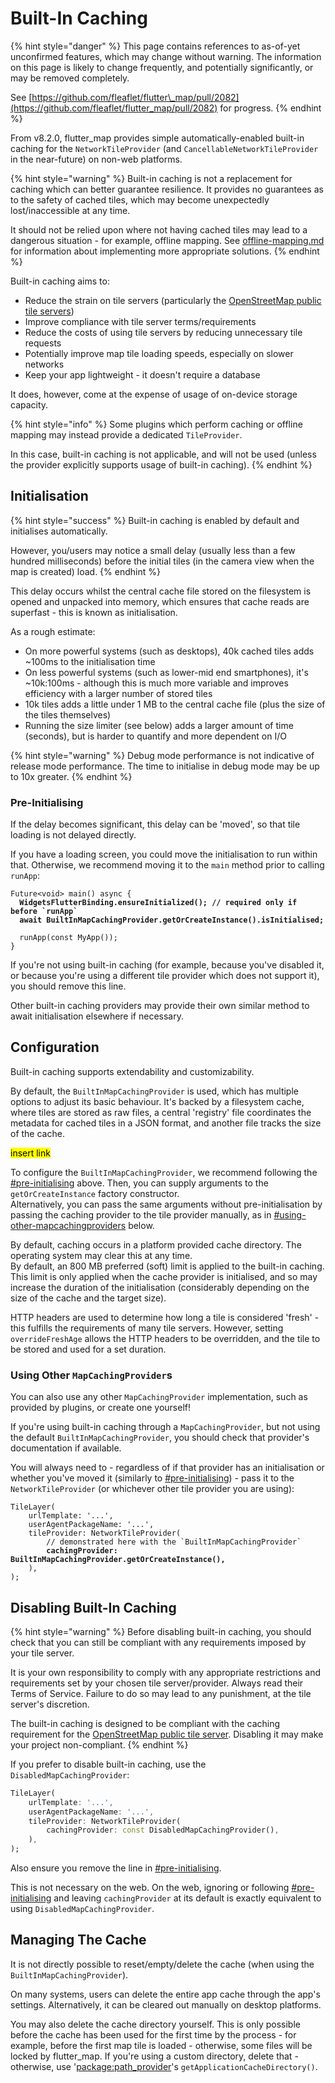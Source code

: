 # Built-In Caching

{% hint style="danger" %}
This page contains references to as-of-yet unconfirmed features, which may change without warning. The information on this page is likely to change frequently, and potentially significantly, or may be removed completely.

See [https://github.com/fleaflet/flutter\_map/pull/2082](https://github.com/fleaflet/flutter_map/pull/2082) for progress.
{% endhint %}

From v8.2.0, flutter\_map provides simple automatically-enabled built-in caching for the `NetworkTileProvider` (and `CancellableNetworkTileProvider` in the near-future) on non-web platforms.

{% hint style="warning" %}
Built-in caching is not a replacement for caching which can better guarantee resilience. It provides no guarantees as to the safety of cached tiles, which may become unexpectedly lost/inaccessible at any time.

It should not be relied upon where not having cached tiles may lead to a dangerous situation - for example, offline mapping. See [offline-mapping.md](../../tile-servers/offline-mapping.md "mention") for information about implementing more appropriate solutions.
{% endhint %}

Built-in caching aims to:

* Reduce the strain on tile servers (particularly the [OpenStreetMap public tile servers](../../tile-servers/using-openstreetmap-direct.md))
* Improve compliance with tile server terms/requirements
* Reduce the costs of using tile servers by reducing unnecessary tile requests
* Potentially improve map tile loading speeds, especially on slower networks
* Keep your app lightweight - it doesn't require a database

It does, however, come at the expense of usage of on-device storage capacity.

{% hint style="info" %}
Some plugins which perform caching or offline mapping may instead provide a dedicated `TileProvider`.

In this case, built-in caching is not applicable, and will not be used (unless the provider explicitly supports usage of built-in caching).&#x20;
{% endhint %}

## Initialisation

{% hint style="success" %}
Built-in caching is enabled by default and initialises automatically.

However, you/users may notice a small delay (usually less than a few hundred milliseconds) before the initial tiles (in the camera view when the map is created) load.
{% endhint %}

This delay occurs whilst the central cache file stored on the filesystem is opened and unpacked into memory, which ensures that cache reads are superfast - this is known as initialisation.

As a rough estimate:

* On more powerful systems (such as desktops), 40k cached tiles adds \~100ms to the initialisation time
* On less powerful systems (such as lower-mid end smartphones), it's \~10k:100ms - although this is much more variable and improves efficiency with a larger number of stored tiles
* 10k tiles adds a little under 1 MB to the central cache file (plus the size of the tiles themselves)
* Running the size limiter (see below) adds a larger amount of time (seconds), but is harder to quantify and more dependent on I/O

{% hint style="warning" %}
Debug mode performance is not indicative of release mode performance. The time to initialise in debug mode may be up to 10x greater.
{% endhint %}

### Pre-Initialising

If the delay becomes significant, this delay can be 'moved', so that tile loading is not delayed directly.

If you have a loading screen, you could move the initialisation to run within that. Otherwise, we recommend moving it to the `main` method prior to calling `runApp`:

<pre class="language-dart"><code class="lang-dart">Future&#x3C;void> main() async {
<strong>  WidgetsFlutterBinding.ensureInitialized(); // required only if before `runApp`
</strong><strong>  await BuiltInMapCachingProvider.getOrCreateInstance().isInitialised;
</strong>  
  runApp(const MyApp());
}
</code></pre>

If you're not using built-in caching (for example, because you've disabled it, or because you're using a different tile provider which does not support it), you should remove this line.

Other built-in caching providers may provide their own similar method to await initialisation elsewhere if necessary.

## Configuration

Built-in caching supports extendability and customizability.

By default, the `BuiltInMapCachingProvider` is used, which has multiple options to adjust its basic behaviour. It's backed by a filesystem cache, where tiles are stored as raw files, a central 'registry' file coordinates the metadata for cached tiles in a JSON format, and another file tracks the size of the cache.

<mark style="background-color:yellow;">insert link</mark>

To configure the `BuiltInMapCachingProvider`, we recommend following the [#pre-initialising](built-in-caching.md#pre-initialising "mention") above. Then, you can supply arguments to the `getOrCreateInstance` factory constructor.\
Alternatively, you can pass the same arguments without pre-initialisation by passing the caching provider to the tile provider manually, as in [#using-other-mapcachingproviders](built-in-caching.md#using-other-mapcachingproviders "mention") below.

By default, caching occurs in a platform provided cache directory. The operating system may clear this at any time.\
By default, an 800 MB preferred (soft) limit is applied to the built-in caching. This limit is only applied when the cache provider is initialised, and so may increase the duration of the initialisation (considerably depending on the size of the cache and the target size).

HTTP headers are used to determine how long a tile is considered 'fresh' - this fulfills the requirements of many tile servers. However, setting `overrideFreshAge` allows the HTTP headers to be overridden, and the tile to be stored and used for a set duration.

### Using Other `MapCachingProvider`s

You can also use any other `MapCachingProvider` implementation, such as provided by plugins, or create one yourself!

If you're using built-in caching through a `MapCachingProvider`, but not using the default `BuiltInMapCachingProvider`, you should check that provider's documentation if available.

You will always need to - regardless of if that provider has an initialisation or whether you've moved it (similarly to [#pre-initialising](built-in-caching.md#pre-initialising "mention")) - pass it to the `NetworkTileProvider` (or whichever other tile provider you are using):

<pre class="language-dart"><code class="lang-dart">TileLayer(
    urlTemplate: '...',
    userAgentPackageName: '...',
    tileProvider: NetworkTileProvider(
        // demonstrated here with the `BuiltInMapCachingProvider`
<strong>        cachingProvider: BuiltInMapCachingProvider.getOrCreateInstance(),
</strong>    ),
);
</code></pre>

## Disabling Built-In Caching

{% hint style="warning" %}
Before disabling built-in caching, you should check that you can still be compliant with any requirements imposed by your tile server.

It is your own responsibility to comply with any appropriate restrictions and requirements set by your chosen tile server/provider. Always read their Terms of Service. Failure to do so may lead to any punishment, at the tile server's discretion.

The built-in caching is designed to be compliant with the caching requirement for the [OpenStreetMap public tile server](../../tile-servers/using-openstreetmap-direct.md). Disabling it may make your project non-compliant.
{% endhint %}

If you prefer to disable built-in caching, use the `DisabledMapCachingProvider`:&#x20;

```dart
TileLayer(
    urlTemplate: '...',
    userAgentPackageName: '...',
    tileProvider: NetworkTileProvider(
        cachingProvider: const DisabledMapCachingProvider(),
    ),
);
```

Also ensure you remove the line in [#pre-initialising](built-in-caching.md#pre-initialising "mention").

This is not necessary on the web. On the web, ignoring or following [#pre-initialising](built-in-caching.md#pre-initialising "mention") and leaving `cachingProvider` at its default is exactly equivalent to using `DisabledMapCachingProvider`.

## Managing The Cache

It is not directly possible to reset/empty/delete the cache (when using the `BuiltInMapCachingProvider`).

On many systems, users can delete the entire app cache through the app's settings. Alternatively, it can be cleared out manually on desktop platforms.

You may also delete the cache directory yourself. This is only possible before the cache has been used for the first time by the process - for example, before the first map tile is loaded - otherwise, some files will be locked by flutter\_map. If you're using a custom directory, delete that - otherwise, use '[package:path\_provider](https://pub.dev/packages/path_provider)'s `getApplicationCacheDirectory()`.
